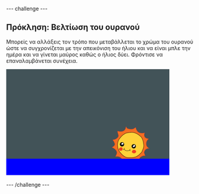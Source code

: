 --- challenge ---

## Πρόκληση: Βελτίωση του ουρανού

Μπορείς να αλλάξεις τον τρόπο που μεταβάλλεται το χρώμα του ουρανού ώστε να συγχρονίζεται με την απεικόνιση του ήλιου και να είναι μπλε την ημέρα και να γίνεται μαύρος καθώς ο ήλιος δύει. Φρόντισε να επαναλαμβάνεται συνέχεια.

![screenshot](images/sunrise-sky-challenge.png)

--- /challenge ---